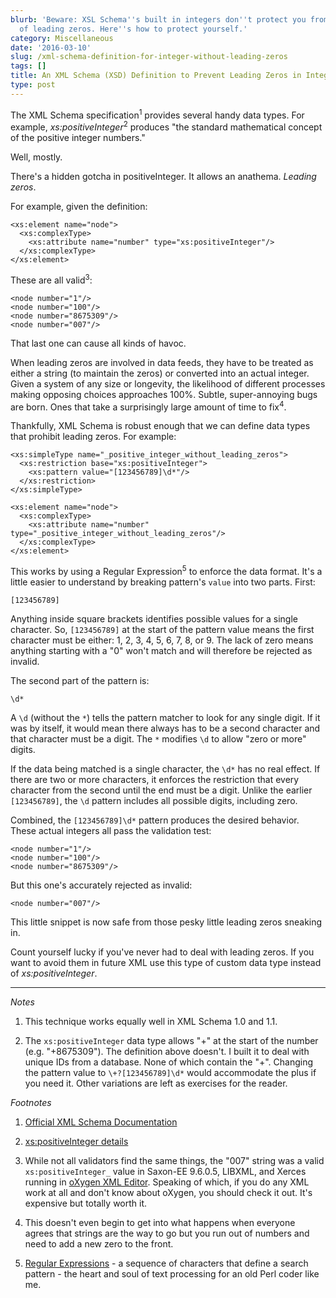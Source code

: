 ```yaml
---
blurb: 'Beware: XSL Schema''s built in integers don''t protect you from the curse
  of leading zeros. Here''s how to protect yourself.'
category: Miscellaneous
date: '2016-03-10'
slug: /xml-schema-definition-for-integer-without-leading-zeros
tags: []
title: An XML Schema (XSD) Definition to Prevent Leading Zeros in Integers
type: post
---
```



The XML Schema specification<sup>1</sup> provides several handy data types. For example, _xs:positiveInteger_<sup>2</sup> produces "the standard mathematical concept of the positive integer numbers." 

Well, mostly. 

There's a hidden gotcha in positiveInteger. It allows an anathema. _Leading zeros_. 

For example, given the definition:

```xml{numberLines: true}
<xs:element name="node">
  <xs:complexType>
    <xs:attribute name="number" type="xs:positiveInteger"/>
  </xs:complexType>
</xs:element>
```

These are all valid<sup>3</sup>:

```xml{numberLines: true}
<node number="1"/>
<node number="100"/>
<node number="8675309"/>
<node number="007"/>
```

That last one can cause all kinds of havoc. 

When leading zeros are involved in data feeds, they have to be treated as either a string (to maintain the zeros) or converted into an actual integer. Given a system of any size or longevity, the likelihood of different processes making opposing choices approaches 100%. Subtle, super-annoying bugs are born. Ones that take a surprisingly large amount of time to fix<sup>4</sup>.

Thankfully, XML Schema is robust enough that we can define data types that prohibit leading zeros. For example:

```xml{numberLines: true}
<xs:simpleType name="_positive_integer_without_leading_zeros">
  <xs:restriction base="xs:positiveInteger">
    <xs:pattern value="[123456789]\d*"/>
  </xs:restriction>
</xs:simpleType>

<xs:element name="node">
  <xs:complexType>
    <xs:attribute name="number" type="_positive_integer_without_leading_zeros"/>
  </xs:complexType>
</xs:element>
```

This works by using a Regular Expression<sup>5</sup> to enforce the data format. It's a little easier to understand by breaking pattern's `value` into two parts. First:

    [123456789]

Anything inside square brackets identifies possible values for a single character. So, `[123456789]` at the start of the pattern value means the first character must be either: 1, 2, 3, 4, 5, 6, 7, 8, or 9. The lack of zero means anything starting with a "0" won't match and will therefore be rejected as invalid.

The second part of the pattern is:

    \d*

A `\d` (without the `*`) tells the pattern matcher to look for any single digit. If it was by itself, it would mean there always has to be a second character and that character must be a digit. The `*` modifies `\d` to allow "zero or more" digits. 

If the data being matched is a single character, the `\d*` has no real effect. If there are two or more characters, it enforces the restriction that every character from the second until the end must be a digit. Unlike the earlier `[123456789]`, the `\d` pattern includes all possible digits, including zero. 

Combined, the `[123456789]\d*` pattern produces the desired behavior. These actual integers all pass the validation test:

```xml{numberLines: true}
<node number="1"/>
<node number="100"/>
<node number="8675309"/>
```

But this one's accurately rejected as invalid:

```xml{numberLines: true}
<node number="007"/>
``` 

This little snippet is now safe from those pesky little leading zeros sneaking in.

Count yourself lucky if you've never had to deal with leading zeros. If you want to avoid them in future XML use this type of custom data type instead of _xs:positiveInteger_.

---


_Notes_

1. This technique works equally well in XML Schema 1.0 and 1.1. 

2. The `xs:positiveInteger` data type allows "+" at the start of the number (e.g. "+8675309"). The definition above doesn't. I built it to deal with unique IDs from a database. None of which contain the "+". Changing the pattern value to `\+?[123456789]\d*` would accommodate the plus if you need it. Other variations are left as exercises for the reader. 


_Footnotes_

1. [Official XML Schema Documentation](https://www.w3.org/standards/xml/schema)

2. [xs:positiveInteger details](https://www.w3.org/TR/2012/REC-xmlschema11-2-20120405/#positiveInteger)

3. While not all validators find the same things, the "007" string was a valid `xs:positiveInteger_` value in Saxon-EE 9.6.0.5, LIBXML, and Xerces running in [oXygen XML Editor](https://www.oxygenxml.com/). Speaking of which, if you do any XML work at all and don't know about oXygen, you should check it out. It's expensive but totally worth it. 

4. This doesn't even begin to get into what happens when everyone agrees that strings are the way to go but you run out of numbers and need to add a new zero to the front.

5. [Regular Expressions](https://en.wikipedia.org/wiki/Regular_expression) - a sequence of characters that define a search pattern - the heart and soul of text processing for an old Perl coder like me.